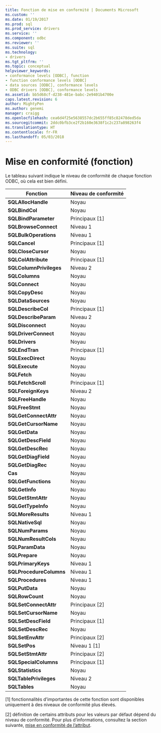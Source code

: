 ```yaml
---
title: Fonction de mise en conformité | Documents Microsoft
ms.custom: ''
ms.date: 01/19/2017
ms.prod: sql
ms.prod_service: drivers
ms.service: ''
ms.component: odbc
ms.reviewer: ''
ms.suite: sql
ms.technology:
- drivers
ms.tgt_pltfrm: ''
ms.topic: conceptual
helpviewer_keywords:
- conformance levels [ODBC], function
- function conformance levels [ODBC]
- data sources [ODBC], conformance levels
- ODBC drivers [ODBC], conformance levels
ms.assetid: bb5d68cf-d238-481e-babc-2e9401b4700e
caps.latest.revision: 6
author: MightyPen
ms.author: genemi
manager: craigg
ms.openlocfilehash: cea6d4f25e5638557dc2b655ff85c82478ded5da
ms.sourcegitcommit: 2ddc0bfb3ce2f2b160e3638f1c2c237a898263f4
ms.translationtype: HT
ms.contentlocale: fr-FR
ms.lasthandoff: 05/03/2018
---
```

# <a name="function-conformance"></a>Mise en conformité (fonction)
Le tableau suivant indique le niveau de conformité de chaque fonction ODBC, où cela est bien défini.  
  
|Fonction|Niveau de conformité|  
|--------------|-----------------------|  
|**SQLAllocHandle**|Noyau|  
|**SQLBindCol**|Noyau|  
|**SQLBindParameter**|Principaux [1]|  
|**SQLBrowseConnect**|Niveau 1|  
|**SQLBulkOperations**|Niveau 1|  
|**SQLCancel**|Principaux [1]|  
|**SQLCloseCursor**|Noyau|  
|**SQLColAttribute**|Principaux [1]|  
|**SQLColumnPrivileges**|Niveau 2|  
|**SQLColumns**|Noyau|  
|**SQLConnect**|Noyau|  
|**SQLCopyDesc**|Noyau|  
|**SQLDataSources**|Noyau|  
|**SQLDescribeCol**|Principaux [1]|  
|**SQLDescribeParam**|Niveau 2|  
|**SQLDisconnect**|Noyau|  
|**SQLDriverConnect**|Noyau|  
|**SQLDrivers**|Noyau|  
|**SQLEndTran**|Principaux [1]|  
|**SQLExecDirect**|Noyau|  
|**SQLExecute**|Noyau|  
|**SQLFetch**|Noyau|  
|**SQLFetchScroll**|Principaux [1]|  
|**SQLForeignKeys**|Niveau 2|  
|**SQLFreeHandle**|Noyau|  
|**SQLFreeStmt**|Noyau|  
|**SQLGetConnectAttr**|Noyau|  
|**SQLGetCursorName**|Noyau|  
|**SQLGetData**|Noyau|  
|**SQLGetDescField**|Noyau|  
|**SQLGetDescRec**|Noyau|  
|**SQLGetDiagField**|Noyau|  
|**SQLGetDiagRec**|Noyau|  
|**Cas**|Noyau|  
|**SQLGetFunctions**|Noyau|  
|**SQLGetInfo**|Noyau|  
|**SQLGetStmtAttr**|Noyau|  
|**SQLGetTypeInfo**|Noyau|  
|**SQLMoreResults**|Niveau 1|  
|**SQLNativeSql**|Noyau|  
|**SQLNumParams**|Noyau|  
|**SQLNumResultCols**|Noyau|  
|**SQLParamData**|Noyau|  
|**SQLPrepare**|Noyau|  
|**SQLPrimaryKeys**|Niveau 1|  
|**SQLProcedureColumns**|Niveau 1|  
|**SQLProcedures**|Niveau 1|  
|**SQLPutData**|Noyau|  
|**SQLRowCount**|Noyau|  
|**SQLSetConnectAttr**|Principaux [2]|  
|**SQLSetCursorName**|Noyau|  
|**SQLSetDescField**|Principaux [1]|  
|**SQLSetDescRec**|Noyau|  
|**SQLSetEnvAttr**|Principaux [2]|  
|**SQLSetPos**|Niveau 1 [1]|  
|**SQLSetStmtAttr**|Principaux [2]|  
|**SQLSpecialColumns**|Principaux [1]|  
|**SQLStatistics**|Noyau|  
|**SQLTablePrivileges**|Niveau 2|  
|**SQLTables**|Noyau|  
  
 [1] fonctionnalités d’importantes de cette fonction sont disponibles uniquement à des niveaux de conformité plus élevés.  
  
 [2] définition de certains attributs pour les valeurs par défaut dépend du niveau de conformité. Pour plus d’informations, consultez la section suivante, [mise en conformité de l’attribut](../../../odbc/reference/develop-app/attribute-conformance.md).
